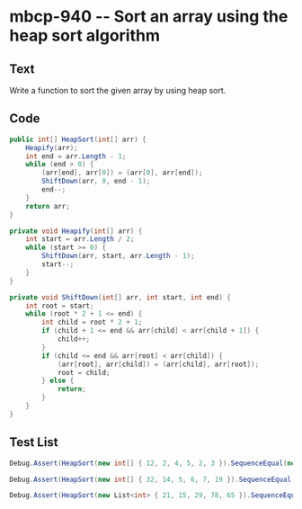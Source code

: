 # mbcp-940 -- Sort an array using the heap sort algorithm

## Text

Write a function to sort the given array by using heap sort.

## Code

```csharp
public int[] HeapSort(int[] arr) {
    Heapify(arr);
    int end = arr.Length - 1;
    while (end > 0) {
        (arr[end], arr[0]) = (arr[0], arr[end]);
        ShiftDown(arr, 0, end - 1);
        end--;
    }
    return arr;
}

private void Heapify(int[] arr) {
    int start = arr.Length / 2;
    while (start >= 0) {
        ShiftDown(arr, start, arr.Length - 1);
        start--;
    }
}

private void ShiftDown(int[] arr, int start, int end) {
    int root = start;
    while (root * 2 + 1 <= end) {
        int child = root * 2 + 1;
        if (child + 1 <= end && arr[child] < arr[child + 1]) {
            child++;
        }
        if (child <= end && arr[root] < arr[child]) {
            (arr[root], arr[child]) = (arr[child], arr[root]);
            root = child;
        } else {
            return;
        }
    }
}
```

## Test List

```csharp
Debug.Assert(HeapSort(new int[] { 12, 2, 4, 5, 2, 3 }).SequenceEqual(new int[] { 2, 2, 3, 4, 5, 12 }));
```

```csharp
Debug.Assert(HeapSort(new int[] { 32, 14, 5, 6, 7, 19 }).SequenceEqual(new int[] { 5, 6, 7, 14, 19, 32 }));
```

```csharp
Debug.Assert(HeapSort(new List<int> { 21, 15, 29, 78, 65 }).SequenceEqual(new List<int> { 15, 21, 29, 65, 78 }));
```
